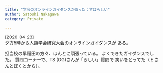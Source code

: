 ```yaml
---
title: "学会のオンラインガイダンスがあった；すばらしい"
author: Satoshi Nakagawa
category: Private

---
```


[2020-04-23]  
 夕方5時から人類学会研究大会のオンラインガイダンスが
ある。

 担当校の早稲田の方々、ほんとに頑張っている。
よくできたガイダンスでした。
質問コーナーで、TS (OG)さんが「らしい」質問で
笑いをとってた（Ｅさんとぼくとから）。

